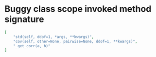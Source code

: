 # Buggy class scope invoked method signature

```json
[
    "std(self, ddof=1, *args, **kwargs)",
    "cov(self, other=None, pairwise=None, ddof=1, **kwargs)",
    "_get_corr(a, b)"
]
```
